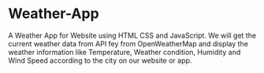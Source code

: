 # Weather-App
A Weather App for Website using HTML CSS and JavaScript. We will get the current weather data from  API fey from OpenWeatherMap and display the weather information like Temperature,  Weather condition, Humidity and Wind Speed according to the city on our website or app.
